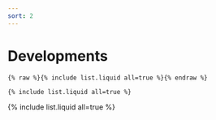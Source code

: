 ```yaml
---
sort: 2
---
```


# Developments

```
{% raw %}{% include list.liquid all=true %}{% endraw %}

{% include list.liquid all=true %}
```

{% include list.liquid all=true %}